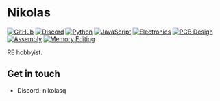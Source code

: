 # Nikolas

[![GitHub](https://img.shields.io/badge/-GitHub-000?style=flat&logo=github)](https://www.github.com/nikolasq)
[![Discord](https://img.shields.io/badge/-Discord-000?style=flat&logo=discord&logoColor=blue)](https://discord.com/users/nikolasq)
[![Python](https://img.shields.io/badge/-Python-000?style=flat&logo=python&logoColor=ffd343)](https://www.python.org)
[![JavaScript](https://img.shields.io/badge/-JavaScript-000?style=flat&logo=javascript)](https://en.wikipedia.org/wiki/JavaScript)
[![Electronics](https://img.shields.io/badge/-Electronics-000?style=flat&logo=raspberry-pi&logoColor=C51A4A)](https://en.wikipedia.org/wiki/Electronics)
[![PCB Design](https://img.shields.io/badge/-PCB_Design-000?style=flat&logo=kicad&logoColor=blue)](https://en.wikipedia.org/wiki/PCB_design)
[![Assembly](https://img.shields.io/badge/-Assembly-000?style=flat&logo=assembly&logoColor=black)](https://en.wikipedia.org/wiki/Assembly_language)
[![Memory Editing](https://img.shields.io/badge/-Memory_Editing-000?style=flat&logo=hexo&logoColor=hex)](https://en.wikipedia.org/wiki/Memory_editing)

RE hobbyist.

## Get in touch
- Discord: nikolasq
